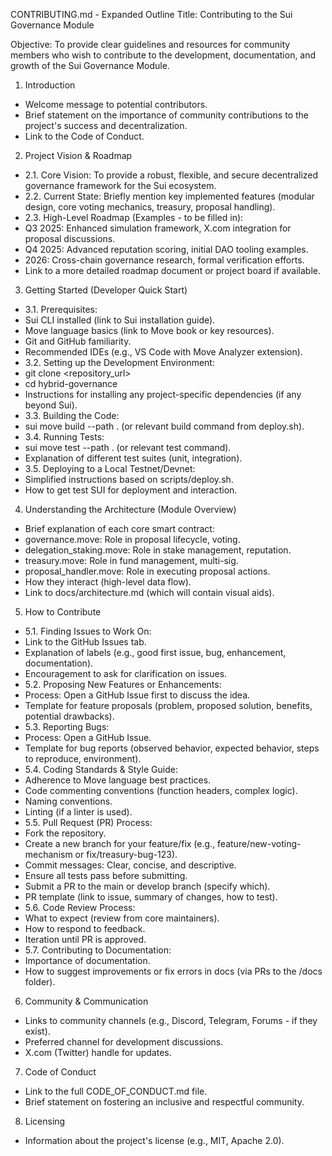 CONTRIBUTING.md - Expanded Outline
Title: Contributing to the Sui Governance Module

Objective: To provide clear guidelines and resources for community members who wish to contribute to the development, documentation, and growth of the Sui Governance Module.

1. Introduction
* Welcome message to potential contributors.
* Brief statement on the importance of community contributions to the project's success and decentralization.
* Link to the Code of Conduct.

2. Project Vision & Roadmap
* 2.1. Core Vision: To provide a robust, flexible, and secure decentralized governance framework for the Sui ecosystem.
* 2.2. Current State: Briefly mention key implemented features (modular design, core voting mechanics, treasury, proposal handling).
* 2.3. High-Level Roadmap (Examples - to be filled in):
* Q3 2025: Enhanced simulation framework, X.com integration for proposal discussions.
* Q4 2025: Advanced reputation scoring, initial DAO tooling examples.
* 2026: Cross-chain governance research, formal verification efforts.
* Link to a more detailed roadmap document or project board if available.

3. Getting Started (Developer Quick Start)
* 3.1. Prerequisites:
* Sui CLI installed (link to Sui installation guide).
* Move language basics (link to Move book or key resources).
* Git and GitHub familiarity.
* Recommended IDEs (e.g., VS Code with Move Analyzer extension).
* 3.2. Setting up the Development Environment:
* git clone <repository_url>
* cd hybrid-governance
* Instructions for installing any project-specific dependencies (if any beyond Sui).
* 3.3. Building the Code:
* sui move build --path . (or relevant build command from deploy.sh).
* 3.4. Running Tests:
* sui move test --path . (or relevant test command).
* Explanation of different test suites (unit, integration).
* 3.5. Deploying to a Local Testnet/Devnet:
* Simplified instructions based on scripts/deploy.sh.
* How to get test SUI for deployment and interaction.

4. Understanding the Architecture (Module Overview)
* Brief explanation of each core smart contract:
* governance.move: Role in proposal lifecycle, voting.
* delegation_staking.move: Role in stake management, reputation.
* treasury.move: Role in fund management, multi-sig.
* proposal_handler.move: Role in executing proposal actions.
* How they interact (high-level data flow).
* Link to docs/architecture.md (which will contain visual aids).

5. How to Contribute
* 5.1. Finding Issues to Work On:
* Link to the GitHub Issues tab.
* Explanation of labels (e.g., good first issue, bug, enhancement, documentation).
* Encouragement to ask for clarification on issues.
* 5.2. Proposing New Features or Enhancements:
* Process: Open a GitHub Issue first to discuss the idea.
* Template for feature proposals (problem, proposed solution, benefits, potential drawbacks).
* 5.3. Reporting Bugs:
* Process: Open a GitHub Issue.
* Template for bug reports (observed behavior, expected behavior, steps to reproduce, environment).
* 5.4. Coding Standards & Style Guide:
* Adherence to Move language best practices.
* Code commenting conventions (function headers, complex logic).
* Naming conventions.
* Linting (if a linter is used).
* 5.5. Pull Request (PR) Process:
* Fork the repository.
* Create a new branch for your feature/fix (e.g., feature/new-voting-mechanism or fix/treasury-bug-123).
* Commit messages: Clear, concise, and descriptive.
* Ensure all tests pass before submitting.
* Submit a PR to the main or develop branch (specify which).
* PR template (link to issue, summary of changes, how to test).
* 5.6. Code Review Process:
* What to expect (review from core maintainers).
* How to respond to feedback.
* Iteration until PR is approved.
* 5.7. Contributing to Documentation:
* Importance of documentation.
* How to suggest improvements or fix errors in docs (via PRs to the /docs folder).

6. Community & Communication
* Links to community channels (e.g., Discord, Telegram, Forums - if they exist).
* Preferred channel for development discussions.
* X.com (Twitter) handle for updates.

7. Code of Conduct
* Link to the full CODE_OF_CONDUCT.md file.
* Brief statement on fostering an inclusive and respectful community.

8. Licensing
* Information about the project's license (e.g., MIT, Apache 2.0).
